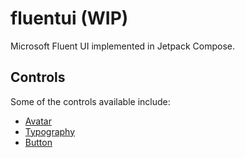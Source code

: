 # fluentui (WIP)

Microsoft Fluent UI implemented in Jetpack Compose.

## Controls

Some of the controls available include:

* [Avatar](https://github.com/Nthily/fluentui/tree/main/app/src/main/java/com/github/nthily/fluentui/ui/components/avatar)
* [Typography](https://github.com/Nthily/fluentui/tree/main/app/src/main/java/com/github/nthily/fluentui/ui/components/theme)
* [Button](https://github.com/Nthily/fluentui/tree/main/app/src/main/java/com/github/nthily/fluentui/ui/components/button)
